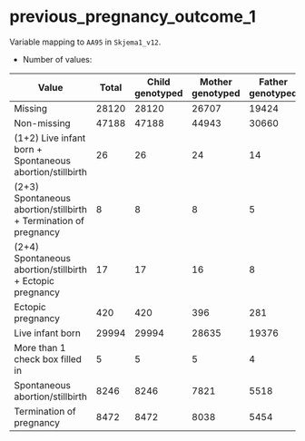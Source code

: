 # previous_pregnancy_outcome_1
Variable mapping to `AA95` in `Skjema1_v12`.
- Number of values:

| Value | Total | Child genotyped | Mother genotyped | Father genotyped |
| ----- | ----- | --------------- | ---------------- | ---------------- |
| Missing | 28120 | 28120 | 26707 | 19424 |
| Non-missing | 47188 | 47188 | 44943 | 30660 |
| (1+2) Live infant born + Spontaneous abortion/stillbirth | 26 | 26 | 24 |14 |
| (2+3) Spontaneous abortion/stillbirth + Termination of pregnancy | 8 | 8 | 8 |5 |
| (2+4) Spontaneous abortion/stillbirth + Ectopic pregnancy | 17 | 17 | 16 |8 |
| Ectopic pregnancy | 420 | 420 | 396 |281 |
| Live infant born | 29994 | 29994 | 28635 |19376 |
| More than 1 check box filled in | 5 | 5 | 5 |4 |
| Spontaneous abortion/stillbirth | 8246 | 8246 | 7821 |5518 |
| Termination of pregnancy | 8472 | 8472 | 8038 |5454 |




